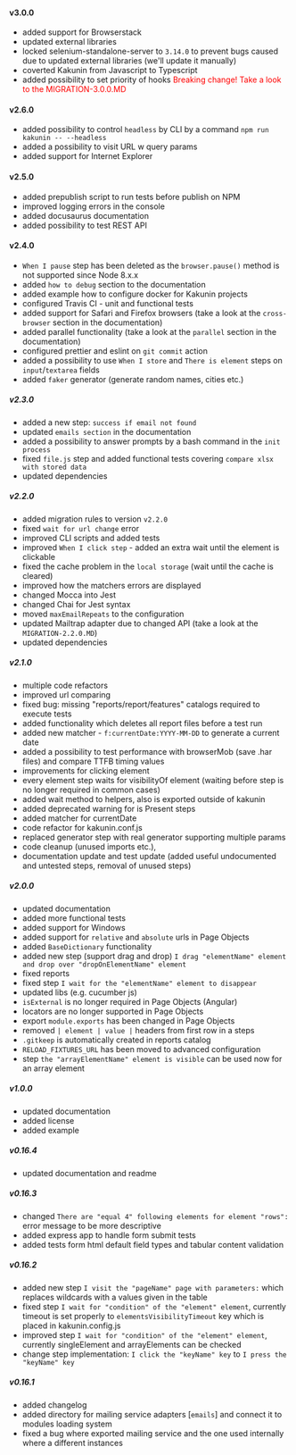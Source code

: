 #### v3.0.0

- added support for Browserstack
- updated external libraries
- locked selenium-standalone-server to `3.14.0` to prevent bugs caused due to updated external libraries (we'll update it manually)
- coverted Kakunin from Javascript to Typescript
- added possibility to set priority of hooks <span style="color:red">Breaking change! Take a look to the MIGRATION-3.0.0.MD</span>

#### v2.6.0

- added possibility to control `headless` by CLI by a command `npm run kakunin -- --headless`
- added a possibility to visit URL w query params
- added support for Internet Explorer

#### v2.5.0

- added prepublish script to run tests before publish on NPM
- improved logging errors in the console
- added docusaurus documentation
- added possibility to test REST API

#### v2.4.0

- `When I pause` step has been deleted as the `browser.pause()` method is not supported since Node 8.x.x
- added `how to debug` section to the documentation
- added example how to configure docker for Kakunin projects
- configured Travis CI - unit and functional tests
- added support for Safari and Firefox browsers (take a look at the `cross-browser` section in the documentation)
- added parallel functionality (take a look at the `parallel` section in the documentation)
- configured prettier and eslint on `git commit` action
- added a possibility to use `When I store` and `There is element` steps on `input`/`textarea` fields
- added `faker` generator (generate random names, cities etc.)

##### v2.3.0

- added a new step: `success if email not found`
- updated `emails section` in the documentation
- added a possibility to answer prompts by a bash command in the `init process`
- fixed `file.js` step and added functional tests covering `compare xlsx with stored data`
- updated dependencies

##### v2.2.0

- added migration rules to version `v2.2.0`
- fixed `wait for url change` error
- improved CLI scripts and added tests
- improved `When I click step` - added an extra wait until the element is clickable
- fixed the cache problem in the `local storage` (wait until the cache is cleared)
- improved how the matchers errors are displayed
- changed Mocca into Jest
- changed Chai for Jest syntax
- moved `maxEmailRepeats` to the configuration
- updated Mailtrap adapter due to changed API (take a look at the `MIGRATION-2.2.0.MD`)
- updated dependencies

##### v2.1.0

- multiple code refactors
- improved url comparing
- fixed bug: missing "reports/report/features" catalogs required to execute tests
- added functionality which deletes all report files before a test run
- added new matcher - `f:currentDate:YYYY-MM-DD` to generate a current date
- added a possibility to test performance with browserMob (save .har files) and compare TTFB timing values
- improvements for clicking element
- every element step waits for visibilityOf element (waiting before step is no longer required in common cases)
- added wait method to helpers, also is exported outside of kakunin
- added deprecated warning for is Present steps
- added matcher for currentDate
- code refactor for kakunin.conf.js
- replaced generator step with real generator supporting multiple params
- code cleanup (unused imports etc.),
- documentation update and test update (added useful undocumented and untested steps, removal of unused steps)

##### v2.0.0

- updated documentation
- added more functional tests
- added support for Windows
- added support for `relative` and `absolute` urls in Page Objects
- added `BaseDictionary` functionality
- added new step (support drag and drop) `I drag "elementName" element and drop over "dropOnElementName" element`
- fixed reports
- fixed step `I wait for the "elementName" element to disappear`
- updated libs (e.g. cucumber js)
- `isExternal` is no longer required in Page Objects (Angular)
- locators are no longer supported in Page Objects
- export `module.exports` has been changed in Page Objects
- removed `| element | value |` headers from first row in a steps
- `.gitkeep` is automatically created in reports catalog
- `RELOAD_FIXTURES_URL` has been moved to advanced configuration
- step `the "arrayElementName" element is visible` can be used now for an array element

##### v1.0.0

- updated documentation
- added license
- added example

##### v0.16.4

- updated documentation and readme

##### v0.16.3

- changed `There are "equal 4" following elements for element "rows":` error message to be more descriptive
- added express app to handle form submit tests
- added tests form html default field types and tabular content validation

##### v0.16.2

- added new step `I visit the "pageName" page with parameters:` which replaces wildcards with a values given in the table
- fixed step `I wait for "condition" of the "element" element`, currently timeout is set properly to `elementsVisibilityTimeout` key which is placed in kakunin.config.js
- improved step `I wait for "condition" of the "element" element`, currently singleElement and arrayElements can be checked
- change step implementation: `I click the "keyName" key` to `I press the "keyName" key`

##### v0.16.1

- added changelog
- added directory for mailing service adapters [`emails`] and connect it to modules loading system
- fixed a bug where exported mailing service and the one used internally where a different instances

